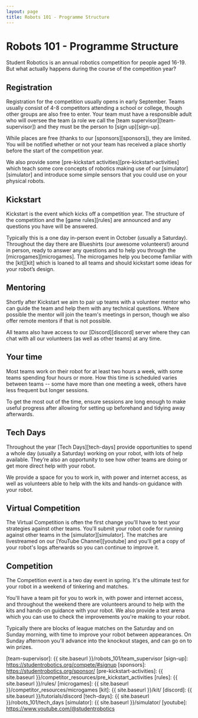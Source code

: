 ```yaml
---
layout: page
title: Robots 101 - Programme Structure
---
```


# Robots 101 - Programme Structure

Student Robotics is an annual robotics competition for people aged 16-19.
But what actually happens during the course of the competition year?

## Registration

Registration for the competition usually opens in early September. Teams usually
consist of 4-8 competitors attending a school or college, though other groups
are also free to enter. Your team must have a responsible adult who will oversee
the team (a role we call the [team supervisor][team-supervisor]) and they must
be the person to [sign up][sign-up].

While places are free (thanks to our [sponsors][sponsors]), they are limited.
You will be notified whether or not your team has received a place shortly
before the start of the competition year.

We also provide some [pre-kickstart activities][pre-kickstart-activities] which
teach some core concepts of robotics making use of our [simulator][simulator]
and introduce some simple sensors that you could use on your physical robots.

## Kickstart

Kickstart is the event which kicks off a competition year. The structure of the
competition and the [game rules][rules] are announced and any questions you have
will be answered.

Typically this is a one day in-person event in October (usually a Saturday).
Throughout the day there are Blueshirts (our awesome volunteers!) around in
person, ready to answer any questions and to help you through the
[microgames][microgames]. The microgames help you become familiar with the
[kit][kit] which is loaned to all teams and should kickstart some ideas for your
robot’s design.

## Mentoring

Shortly after Kickstart we aim to pair up teams with a volunteer mentor who can
guide the team and help them with any technical questions. Where possible the
mentor will join the team's meetings in person, though we also offer remote
mentors if that is not possible.

All teams also have access to our [Discord][discord] server where they can chat
with all our volunteers (as well as other teams) at any time.

## Your time

Most teams work on their robot for at least two hours a week, with some teams
spending four hours or more. How this time is scheduled varies between teams --
some have more than one meeting a week, others have less frequent but longer
sessions.

To get the most out of the time, ensure sessions are long enough to make useful
progress after allowing for setting up beforehand and tidying away afterwards.

## Tech Days

Throughout the year [Tech Days][tech-days] provide opportunities to spend a
whole day (usually a Saturday) working on your robot, with lots of help
available. They’re also an opportunity to see how other teams are doing or get
more direct help with your robot.

We provide a space for you to work in, with power and internet access, as well
as volunteers able to help with the kits and hands-on guidance with your robot.

## Virtual Competition

The Virtual Competition is often the first change you'll have to test your
strategies against other teams. You'll submit your robot code for running
against other teams in the [simulator][simulator]. The matches are livestreamed
on our [YouTube Channel][youtube] and you'll get a copy of your robot's logs
afterwards so you can continue to improve it.

## Competition

The Competition event is a two day event in spring. It's the ultimate test for
your robot in a weekend of tinkering and matches.

You'll have a team pit for you to work in, with power and internet access, and
throughout the weekend there are volunteers around to help with the kits and
hands-on guidance with your robot. We also provide a test arena which you can
use to check the improvements you're making to your robot.

Typically there are blocks of league matches on the Saturday and on Sunday
morning, with time to improve your robot between appearances. On Sunday
afternoon you'll advance into the knockout stages, and can go on to win prizes.


[team-supervisor]: {{ site.baseurl }}/robots_101/team_supervisor
[sign-up]: https://studentrobotics.org/compete/#signup
[sponsors]: https://studentrobotics.org/sponsor/
[pre-kickstart-activities]: {{ site.baseurl }}/competitor_resources/pre_kickstart_activities
[rules]: {{ site.baseurl }}/rules/
[microgames]: {{ site.baseurl }}/competitor_resources/microgames
[kit]: {{ site.baseurl }}/kit/
[discord]: {{ site.baseurl }}/tutorials/discord
[tech-days]: {{ site.baseurl }}/robots_101/tech_days
[simulator]: {{ site.baseurl }}/simulator/
[youtube]: https://www.youtube.com/@studentrobotics
